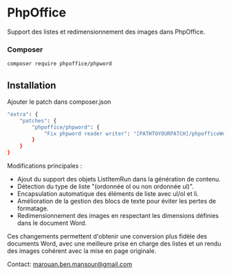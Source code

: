 
# PhpOffice
Support des listes et redimensionnement des images dans PhpOffice.

### Composer
```sh
composer require phpoffice/phpword
```
## Installation
Ajouter le patch dans composer.json
```sh
"extra": {
    "patches": {
        "phpoffice/phpword": {
            "Fix phpword reader writer": "[PATHTOYOURPATCH]/phpofficeWord.patch"
        }
    }
}
```

Modifications principales :
- Ajout du support des objets ListItemRun dans la génération de contenu.
- Détection du type de liste "(ordonnée ol ou non ordonnée ul)".
- Encapsulation automatique des éléments de liste avec ul/ol et li.
- Amélioration de la gestion des blocs de texte pour éviter les pertes de formatage.
- Redimensionnement des images en respectant les dimensions définies dans le document Word.

Ces changements permettent d'obtenir une conversion plus fidèle des documents Word, avec une meilleure prise en charge des listes et un rendu des images cohérent avec la mise en page originale.

Contact: marouan.ben.mansour@gmail.com
